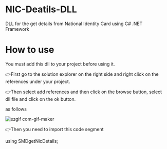 # NIC-Deatils-DLL
DLL for the get details from National Identity Card using C# .NET Framework

# How to use

You must add this dll to your project before using it.

👉First go to the solution explorer on the right side and right click on the references under your project.

👉Then select add references and then click on the browse button, select dll file and click on the ok button.

as follows

![ezgif com-gif-maker](https://user-images.githubusercontent.com/80079235/131951991-36dc8f6b-1884-424b-9785-ba0042aa68f8.gif)

👉Then you need to import this code segment

  using SMDgetNicDetails;
